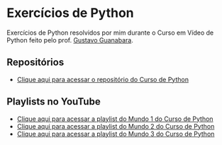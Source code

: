 # Exercícios de Python
Exercícios de Python resolvidos por mim durante o Curso em Vídeo de Python feito pelo prof. [Gustavo Guanabara](https://github.com/gustavoguanabara).

## Repositórios
* [Clique aqui para acessar o repositório do Curso de Python](https://github.com/cursoemvideo/cursoemvideo-python)

## Playlists no YouTube
* [Clique aqui para acessar a playlist do Mundo 1 do Curso de Python](https://www.youtube.com/playlist?list=PLHz_AreHm4dlKP6QQCekuIPky1CiwmdI6)
* [Clique aqui para acessar a playlist do Mundo 2 do Curso de Python](https://www.youtube.com/playlist?list=PLHz_AreHm4dk_nZHmxxf_J0WRAqy5Czye)
* [Clique aqui para acessar a playlist do Mundo 3 do Curso de Python](https://www.youtube.com/playlist?list=PLHz_AreHm4dksnH2jVTIVNviIMBVYyFnH)